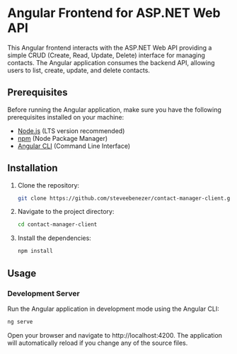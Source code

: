 # Angular Frontend for ASP.NET Web API
This Angular frontend interacts with the ASP.NET Web API providing a simple CRUD (Create, Read, Update, Delete) interface for managing contacts. The Angular application consumes the backend API, allowing users to list, create, update, and delete contacts.

## Prerequisites

Before running the Angular application, make sure you have the following prerequisites installed on your machine:

- [Node.js](https://nodejs.org/) (LTS version recommended)
- [npm](https://www.npmjs.com/) (Node Package Manager)
- [Angular CLI](https://angular.io/cli) (Command Line Interface)

## Installation

1. Clone the repository:

    ```bash
    git clone https://github.com/steveebenezer/contact-manager-client.git
    ```

2. Navigate to the project directory:

    ```bash
    cd contact-manager-client
    ```

3. Install the dependencies:

    ```bash
    npm install
    ```

## Usage

### Development Server

Run the Angular application in development mode using the Angular CLI:

```bash
ng serve
```

Open your browser and navigate to http://localhost:4200. The application will automatically reload if you change any of the source files.